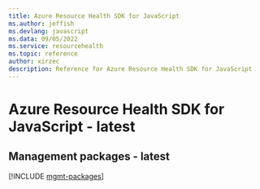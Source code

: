 ```yaml
---
title: Azure Resource Health SDK for JavaScript
ms.author: jeffish
ms.devlang: javascript
ms.data: 09/05/2022
ms.service: resourcehealth
ms.topic: reference
author: xirzec
description: Reference for Azure Resource Health SDK for JavaScript
---
```

# Azure Resource Health SDK for JavaScript - latest

## Management packages - latest
[!INCLUDE [mgmt-packages](resource-health-mgmt-index.md)]